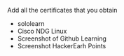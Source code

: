 Add all the certificates that you obtain
   * sololearn
   * Cisco NDG Linux
   * Screenshot of Github Learning
   * Screenshot HackerEarh Points
   